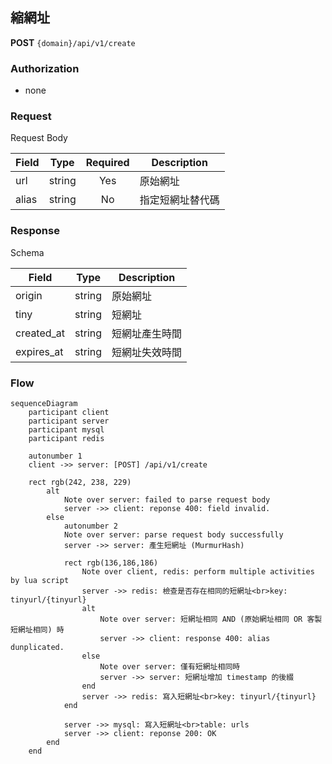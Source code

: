 ## 縮網址

**POST** `{domain}/api/v1/create`

### Authorization

- none

### Request 

Request Body

| Field  | Type   | Required | Description |
| ------ | ------ | :------: | ----------- |
| url    | string | Yes      | 原始網址 |
| alias  | string | No       | 指定短網址替代碼 |

### Response

Schema

| Field   | Type   | Description |
| ------- | ------ | ----------- |
| origin  | string | 原始網址 |
| tiny    | string | 短網址 |
| created_at | string | 短網址產生時間 |
| expires_at | string | 短網址失效時間 |

### Flow

```mermaid
sequenceDiagram
    participant client
    participant server
    participant mysql
    participant redis
    
    autonumber 1
    client ->> server: [POST] /api/v1/create
    
    rect rgb(242, 238, 229)
        alt
            Note over server: failed to parse request body
            server ->> client: reponse 400: field invalid.
        else
            autonumber 2
            Note over server: parse request body successfully
            server ->> server: 產生短網址 (MurmurHash)
            
            rect rgb(136,186,186)
                Note over client, redis: perform multiple activities by lua script
                server ->> redis: 檢查是否存在相同的短網址<br>key: tinyurl/{tinyurl}
                alt
                    Note over server: 短網址相同 AND (原始網址相同 OR 客製短網址相同) 時
                    server ->> client: response 400: alias dunplicated.
                else
                    Note over server: 僅有短網址相同時
                    server ->> server: 短網址增加 timestamp 的後綴
                end
                server ->> redis: 寫入短網址<br>key: tinyurl/{tinyurl}
            end
            
            server ->> mysql: 寫入短網址<br>table: urls
            server ->> client: reponse 200: OK
        end
    end
```
